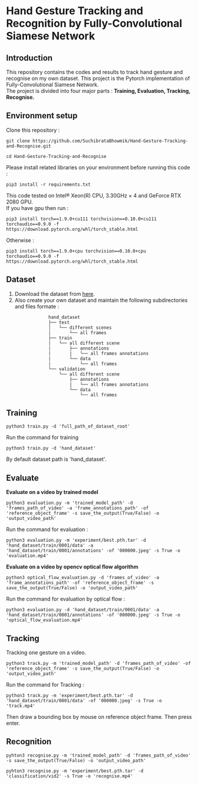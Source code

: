 # Hand Gesture Tracking and Recognition by Fully-Convolutional Siamese Network

## Introduction
This repository contains the codes and results to track hand gesture and recognise on my own dataset. This project is the Pytorch implementation of Fully-Convolutional Siamese Network.  
The project is divided into four major parts : **Training, Evaluation, Tracking, Recognise.**

## Environment setup
Clone this repository :
```
git clone https://github.com/SuchibrataBhowmik/Hand-Gesture-Tracking-and-Recognise.git
```
```
cd Hand-Gesture-Tracking-and-Recognise
```
Please install related libraries on your environment before running this code :  
 ```
 pip3 install -r requirements.txt
```
This code tested on Intel® Xeon(R) CPU, 3.30GHz × 4 and GeForce RTX 2080 GPU.  
If you have gpu then run : 
```
pip3 install torch==1.9.0+cu111 torchvision==0.10.0+cu111 torchaudio==0.9.0 -f https://download.pytorch.org/whl/torch_stable.html
```
Otherwise :  
```
pip3 install torch==1.9.0+cpu torchvision==0.10.0+cpu torchaudio==0.9.0 -f https://download.pytorch.org/whl/torch_stable.html
```

## Dataset
1. Download the dataset from [here](https://drive.google.com/file/d/1vS9Lhy1XOs-WnWJ-0MPYkFEImt03-B13/view?usp=sharing).
2. Also create your own dataset and maintain the following subdirectories and files formate : 
```
                hand_dataset  
                ├── test  
                │   └── different scenes  
                |       └── all frames  
                ├── train  
                |   └── all different scene  
                |       ├── annotations  
                |       |   └── all frames annotations  
                |       └── data  
                |           └── all frames  
                └── validation  
                    └── all different scene  
                        ├── annotations  
                        |   └── all frames annotations  
                        └── data  
                            └── all frames  
 ```
 
## Training
```
python3 train.py -d 'full_path_of_dataset_root' 
```
Run the command for training
```
python3 train.py -d 'hand_dataset'  
```
By default dataset path is 'hand_dataset'.

## Evaluate
**Evaluate on a video by trained model**
```
python3 evaluation.py -m 'trained_model_path' -d 'frames_path_of_video' -a 'frame_annotations_path' -of 'reference_object_frame' -s save_the_output(True/False) -o 'output_video_path'
```
Run the command for evaluation :  
```
python3 evaluation.py -m 'experiment/best.pth.tar' -d 'hand_dataset/train/0001/data' -a 'hand_dataset/train/0001/annotations' -of '000000.jpeg' -s True -o 'evaluation.mp4'
```
**Evaluate on a video by opencv optical flow algorithm**    
```
python3 optical_flow_evaluation.py -d 'frames_of_video' -a 'frame_annotations_path' -of 'reference_object_frame' -s save_the_output(True/False) -o 'output_video_path'
```
Run the command for evaluation by optical flow :
```
python3 evaluation.py -d 'hand_dataset/train/0001/data' -a 'hand_dataset/train/0001/annotations' -of '000000.jpeg' -s True -o 'optical_flow_evaluation.mp4'
```

## Tracking
Tracking one gesture on a video.
```
python3 track.py -m 'trained_model_path' -d 'frames_path_of_video' -of 'reference_object_frame' -s save_the_output(True/False) -o 'output_video_path'
```
Run the command for Tracking :  
```
python3 track.py -m 'experiment/best.pth.tar' -d 'hand_dataset/train/0001/data' -of '000000.jpeg' -s True -o 'track.mp4'
```
Then draw a bounding box by mouse on reference object frame. Then press enter.

## Recognition
```
pyhton3 recognise.py -m 'trained_model_path' -d 'frames_path_of_video' -s save_the_output(True/False) -o 'output_video_path'
```
```
pyhton3 recognise.py -m 'experiment/best.pth.tar' -d 'classification/vid2' -s True -o 'recognise.mp4'
```








